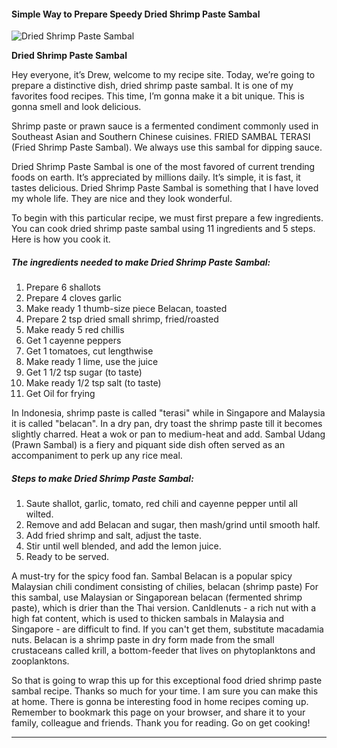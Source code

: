             

#### Simple Way to Prepare Speedy Dried Shrimp Paste Sambal

![Dried Shrimp Paste Sambal](https://img-global.cpcdn.com/recipes/20b76dc2d563b454/751x532cq70/dried-shrimp-paste-sambal-recipe-main-photo.jpg)

**Dried Shrimp Paste Sambal**

Hey everyone, it’s Drew, welcome to my recipe site. Today, we’re going to prepare a distinctive dish, dried shrimp paste sambal. It is one of my favorites food recipes. This time, I’m gonna make it a bit unique. This is gonna smell and look delicious.

Shrimp paste or prawn sauce is a fermented condiment commonly used in Southeast Asian and Southern Chinese cuisines. FRIED SAMBAL TERASI (Fried Shrimp Paste Sambal). We always use this sambal for dipping sauce.

Dried Shrimp Paste Sambal is one of the most favored of current trending foods on earth. It’s appreciated by millions daily. It’s simple, it is fast, it tastes delicious. Dried Shrimp Paste Sambal is something that I have loved my whole life. They are nice and they look wonderful.

To begin with this particular recipe, we must first prepare a few ingredients. You can cook dried shrimp paste sambal using 11 ingredients and 5 steps. Here is how you cook it.

##### The ingredients needed to make Dried Shrimp Paste Sambal:

1.  Prepare 6 shallots
2.  Prepare 4 cloves garlic
3.  Make ready 1 thumb-size piece Belacan, toasted
4.  Prepare 2 tsp dried small shrimp, fried/roasted
5.  Make ready 5 red chillis
6.  Get 1 cayenne peppers
7.  Get 1 tomatoes, cut lengthwise
8.  Make ready 1 lime, use the juice
9.  Get 1 1/2 tsp sugar (to taste)
10.  Make ready 1/2 tsp salt (to taste)
11.  Get Oil for frying

In Indonesia, shrimp paste is called "terasi" while in Singapore and Malaysia it is called "belacan". In a dry pan, dry toast the shrimp paste till it becomes slightly charred. Heat a wok or pan to medium-heat and add. Sambal Udang (Prawn Sambal) is a fiery and piquant side dish often served as an accompaniment to perk up any rice meal.

##### Steps to make Dried Shrimp Paste Sambal:

1.  Saute shallot, garlic, tomato, red chili and cayenne pepper until all wilted.
2.  Remove and add Belacan and sugar, then mash/grind until smooth half.
3.  Add fried shrimp and salt, adjust the taste.
4.  Stir until well blended, and add the lemon juice.
5.  Ready to be served.

A must-try for the spicy food fan. Sambal Belacan is a popular spicy Malaysian chili condiment consisting of chilies, belacan (shrimp paste) For this sambal, use Malaysian or Singaporean belacan (fermented shrimp paste), which is drier than the Thai version. Canldlenuts - a rich nut with a high fat content, which is used to thicken sambals in Malaysia and Singapore - are difficult to find. If you can't get them, substitute macadamia nuts. Belacan is a shrimp paste in dry form made from the small crustaceans called krill, a bottom-feeder that lives on phytoplanktons and zooplanktons.

So that is going to wrap this up for this exceptional food dried shrimp paste sambal recipe. Thanks so much for your time. I am sure you can make this at home. There is gonna be interesting food in home recipes coming up. Remember to bookmark this page on your browser, and share it to your family, colleague and friends. Thank you for reading. Go on get cooking!

* * *